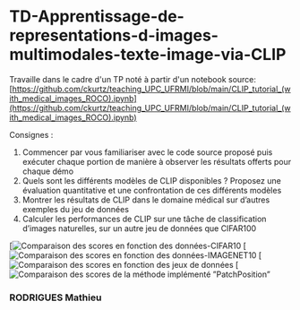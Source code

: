 # TD-Apprentissage-de-representations-d-images-multimodales-texte-image-via-CLIP

Travaille dans le cadre d'un TP noté à partir d'un notebook source:
[https://github.com/ckurtz/teaching_UPC_UFRMI/blob/main/CLIP_tutorial_(with_medical_images_ROCO).ipynb](https://github.com/ckurtz/teaching_UPC_UFRMI/blob/main/CLIP_tutorial_(with_medical_images_ROCO).ipynb)

Consignes :
1. Commencer par vous familiariser avec le code source proposé puis exécuter
chaque portion de manière à observer les résultats offerts pour chaque démo
2. Quels sont les différents modèles de CLIP disponibles ? Proposez une
évaluation quantitative et une confrontation de ces différents modèles
3. Montrer les résultats de CLIP dans le domaine médical sur d’autres exemples
du jeu de données
4. Calculer les performances de CLIP sur une tâche de classification d’images
naturelles, sur un autre jeu de données que CIFAR100

[![Comparaison des scores en fonction des données-CIFAR10](https://github.com/MathieuRodri/TD5-self-supervised-learning/blob/main/01.png)
[![Comparaison des scores en fonction des données-IMAGENET10](https://github.com/MathieuRodri/TD5-self-supervised-learning/blob/main/02.png)
[![Comparaison des scores en fonction des jeux de données](https://github.com/MathieuRodri/TD5-self-supervised-learning/blob/main/03.png)
[![Comparaison des scores  de la méthode implémenté ”PatchPosition”](https://github.com/MathieuRodri/TD5-self-supervised-learning/blob/main/04.png)

### RODRIGUES Mathieu
